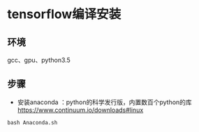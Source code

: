 # tensorflow编译安装

## 环境
gcc、gpu、python3.5

## 步骤
+ 安装anaconda ：python的科学发行版，内置数百个python的库
https://www.continuum.io/downloads#linux

```
bash Anaconda.sh
```
